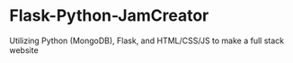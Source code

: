 # Flask-Python-JamCreator
 Utilizing Python (MongoDB), Flask, and HTML/CSS/JS to make a full stack website

